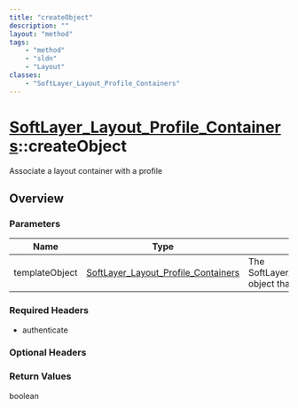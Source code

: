 ```yaml
---
title: "createObject"
description: ""
layout: "method"
tags:
    - "method"
    - "sldn"
    - "Layout"
classes:
    - "SoftLayer_Layout_Profile_Containers"
---
```

# [SoftLayer_Layout_Profile_Containers](/reference/services/SoftLayer_Layout_Profile_Containers)::createObject

Associate a layout container with a profile


## Overview 


### Parameters 
|Name | Type | Description |
| --- | --- | --- |
|templateObject| <a href='/reference/datatypes/SoftLayer_Layout_Profile_Containers'>SoftLayer_Layout_Profile_Containers </a>| The SoftLayer_Layout_Profile_Containers object that you wish to create.|


### Required Headers
* authenticate

### Optional Headers

### Return Values
boolean

